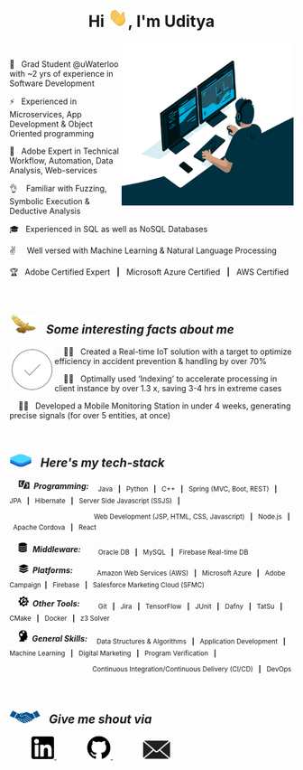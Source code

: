 <h1 align="center">Hi <img src="Read_me_Content\Images\giphy.webp" width="35">, I'm Uditya</h1>


<img src="Read_me_Content\Images\wall.gif" width="305" height="290" align="right">

<br>

🔭 &nbsp; Grad Student @uWaterloo with ~2 yrs of experience in Software Development

⚡ &nbsp; Experienced in Microservices, App Development & Object Oriented programming

🌱 &nbsp; Adobe Expert in Technical Workflow, Automation, Data Analysis, Web-services

👌 &nbsp; &nbsp;Familiar with Fuzzing, Symbolic Execution & Deductive Analysis

🎓 &nbsp; Experienced in SQL as well as NoSQL Databases

✌️ &nbsp;&nbsp;&nbsp; Well versed with  Machine Learning & Natural Language Processing

🏆 &nbsp;&nbsp;Adobe Certified Expert &nbsp; <b>|</b> &nbsp; Microsoft Azure Certified &nbsp; <b>|</b>  &nbsp; AWS Certified




<br>








<h2><img src="Read_me_Content\Images\achievements.jpg" width="50
" height="35"> &nbsp; <i> Some interesting facts about me </i> </h2>

<img src="Read_me_Content\Images\success.gif" width="80" align="left">

&nbsp; &nbsp; 💪🏻 &nbsp; Created a Real-time IoT solution with a target to optimize efficiency in accident prevention & handling by over 70%

&nbsp; &nbsp; 💪🏻 &nbsp; Optimally used ‘Indexing’ to accelerate processing in client instance by over 1.3 x, saving 3-4 hrs in extreme cases

&nbsp; &nbsp; 💪🏻 &nbsp; Developed a Mobile Monitoring Station in under 4 weeks, generating precise signals (for over 5 entities, at once)


<br>


<h2><img src="Read_me_Content\Images\tech_stack.png" width="40
" height="23"> &nbsp; <i> Here's my tech-stack </i> </h2>

&nbsp; &nbsp; <img src="Read_me_Content\Images\programming.jpg" width="20
"> <b> <i>  &nbsp;Programming: </i> </b> <sub> &nbsp; &nbsp; Java &nbsp; <b>|</b> &nbsp; Python &nbsp; <b>|</b> &nbsp; C++ &nbsp; <b>|</b> &nbsp; Spring (MVC, Boot, REST) &nbsp; <b>|</b> &nbsp; JPA &nbsp; <b>|</b> &nbsp; Hibernate &nbsp; <b>|</b> &nbsp; Server Side Javascript (SSJS) &nbsp; <b>|</b> </sub>

&nbsp; &nbsp; &nbsp; &nbsp; &nbsp; &nbsp; &nbsp; &nbsp; &nbsp; &nbsp; &nbsp; &nbsp; &nbsp; &nbsp; &nbsp; &nbsp; &nbsp; &nbsp; &nbsp; <sup> Web Development (JSP, HTML, CSS, Javascript) &nbsp; <b>|</b> &nbsp; Node.js &nbsp; <b>|</b> &nbsp; Apache Cordova &nbsp; <b>|</b> &nbsp; React </sup>



&nbsp; &nbsp; <img src="Read_me_Content\Images\database.png" width="15
"> <b> <i>  &nbsp; Middleware: </i> </b> &nbsp; <sub> &nbsp; &nbsp; &nbsp; Oracle DB &nbsp; <b>|</b> &nbsp; MySQL &nbsp; <b>|</b> &nbsp; Firebase Real-time DB </sub>


&nbsp; &nbsp; <img src="Read_me_Content\Images\platform.png" width="18
"> <b> <i>  &nbsp;Platforms: &nbsp; </i> </b> <sub> &nbsp; &nbsp; &nbsp; &nbsp; &nbsp; Amazon Web Services (AWS) &nbsp; <b>|</b> &nbsp; Microsoft Azure &nbsp; <b>|</b> &nbsp; Adobe Campaign &nbsp;<b>|</b> &nbsp; Firebase &nbsp; <b>|</b> &nbsp; Salesforce Marketing Cloud (SFMC)</sub>


&nbsp; &nbsp; <img src="Read_me_Content\Images\tool.png" width="18"> <b> <i>  &nbsp;Other Tools: </i> </b> <sub> &nbsp;&nbsp; &nbsp; &nbsp; &nbsp; Git &nbsp; <b>|</b> &nbsp; Jira &nbsp; <b>|</b> &nbsp; TensorFlow &nbsp; <b>|</b> &nbsp; JUnit &nbsp; <b>|</b> &nbsp; Dafny &nbsp; <b>|</b> &nbsp; TatSu &nbsp; <b>|</b> &nbsp; CMake &nbsp; <b>|</b> &nbsp; Docker &nbsp; <b>|</b> &nbsp; z3 Solver  </sub>


&nbsp; &nbsp; <img src="Read_me_Content\Images\skills.png" width="17"> <b> <i>  &nbsp;General Skills: </i> </b> <sub> &nbsp; &nbsp; Data Structures & Algorithms &nbsp; <b>|</b> &nbsp; Application Development &nbsp; <b>|</b> &nbsp; Machine Learning &nbsp; <b>|</b> &nbsp; Digital Marketing &nbsp; <b>|</b> &nbsp; Program Verification &nbsp; <b>|</b> </sub>

&nbsp; &nbsp; &nbsp; &nbsp; &nbsp; &nbsp; &nbsp; &nbsp; &nbsp; &nbsp; &nbsp; &nbsp; &nbsp; &nbsp; &nbsp; &nbsp; &nbsp; <sup> &nbsp; &nbsp; Continuous Integration/Continuous Delivery (CI/CD) &nbsp; <b>|</b> &nbsp; DevOps </sup>




<br>



<h2><img src="Read_me_Content\Images\network.jpg" width="55
" height="23"> &nbsp; <i> Give me shout via </i> </h2>

&nbsp; &nbsp; &nbsp; &nbsp; &nbsp; <a href="https://www.linkedin.com/in/uditya-laad-222680148"><img src="Read_me_Content\Images\linkedin.png" width="40
" > </a> &nbsp; &nbsp; &nbsp; &nbsp; &nbsp; &nbsp; &nbsp; <a href="https://github.com/udityalaad"><img src="Read_me_Content\Images\github.png" width="41
" > </a> &nbsp; &nbsp; &nbsp; &nbsp; &nbsp; &nbsp; &nbsp;<a href="mailto:udityalaad123@gmail.com"><img src="Read_me_Content\Images\email.jpg" width="52
" > </a>
